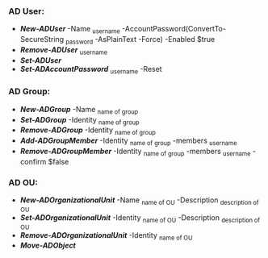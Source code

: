 ﻿### AD User:

- ***New-ADUser*** -Name <sub>username</sub> -AccountPassword(ConvertTo-SecureString <sub>password</sub> -AsPlainText -Force) -Enabled $true
- ***Remove-ADUser*** <sub>username</sub>
- ***Set-ADUser***
- ***Set-ADAccountPassword*** <sub>username</sub> -Reset

### AD Group:

- ***New-ADGroup*** -Name <sub>name of group</sub>
- ***Set-ADGroup*** -Identity <sub>name of group</sub>
- ***Remove-ADGroup*** -Identity <sub>name of group</sub>
- ***Add-ADGroupMember*** -Identity <sub>name of group</sub> -members <sub>username</sub>
- ***Remove-ADGroupMember*** -Identity <sub>name of group</sub> -members <sub>username</sub> -confirm $false

### AD OU:

- ***New-ADOrganizationalUnit*** -Name <sub>name of OU</sub> -Description <sub>description of OU</sub>
- ***Set-ADOrganizationalUnit*** -Identity <sub>name of OU</sub> -Description <sub>description of OU</sub>
- ***Remove-ADOrganizationalUnit*** -Identity <sub>name of OU</sub>
- ***Move-ADObject***